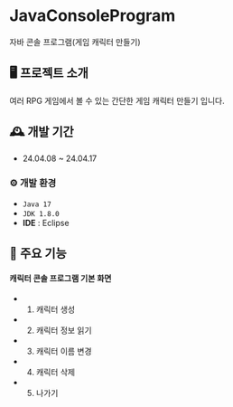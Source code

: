 # JavaConsoleProgram
자바 콘솔 프로그램(게임 캐릭터 만들기)

## 🖥️ 프로젝트 소개
여러 RPG 게임에서 볼 수 있는 간단한 게임 캐릭터 만들기 입니다.

## 🕰️ 개발 기간
* 24.04.08 ~ 24.04.17

### ⚙️ 개발 환경
- `Java 17`
- `JDK 1.8.0`
- **IDE** : Eclipse

## 📌 주요 기능
#### 캐릭터 콘솔 프로그램 기본 화면
- 1. 캐릭터 생성
- 2. 캐릭터 정보 읽기
- 3. 캐릭터 이름 변경
- 4. 캐릭터 삭제
- 5. 나가기
